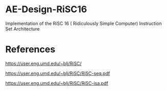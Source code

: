 # AE-Design-RiSC16
Implementation of the RiSC 16 ( Ridiculously Simple Computer) Instruction Set Architecture

# References

https://user.eng.umd.edu/~blj/RiSC/

https://user.eng.umd.edu/~blj/RiSC/RiSC-seq.pdf

https://user.eng.umd.edu/~blj/RiSC/RiSC-isa.pdf
